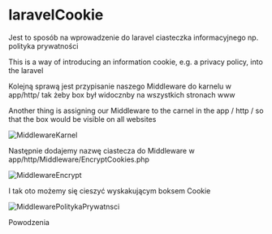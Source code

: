 # laravelCookie

Jest to sposób na wprowadzenie do laravel ciasteczka informacyjnego np. polityka prywatności

This is a way of introducing an information cookie, e.g. a privacy policy, into the laravel

Kolejną sprawą jest przypisanie naszego Middleware do karnelu w app/http/ tak żeby box był widocznby na wszystkich stronach www

Another thing is assigning our Middleware to the carnel in the app / http / so that the box would be visible on all websites

![MiddlewareKarnel](https://user-images.githubusercontent.com/5230920/177551062-34c04f84-7b13-41d2-bc25-28b0eb4a8e35.png)

Następnie dodajemy nazwę ciastecza do Middleware w app/http/Middleware/EncryptCookies.php

![MiddlewareEncrypt](https://user-images.githubusercontent.com/5230920/177551913-42f471d0-9567-4222-815b-ed658f8ed765.png)

I tak oto możemy się cieszyć wyskakującym boksem Cookie


![MiddlewarePolitykaPrywatnsci](https://user-images.githubusercontent.com/5230920/178060150-faa32c33-d120-400b-a29f-07b5dbc9a576.png)


Powodzenia
